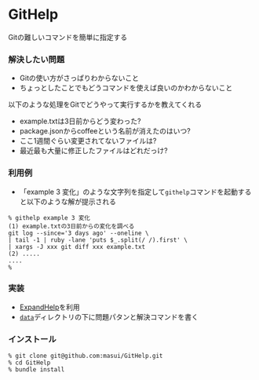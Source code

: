 # GitHelp

Gitの難しいコマンドを簡単に指定する

### 解決したい問題

* Gitの使い方がさっぱりわからないこと
* ちょっとしたことでもどうコマンドを使えば良いのかわからないこと

以下のような処理をGitでどうやって実行するかを教えてくれる

* example.txtは3日前からどう変わった?
* package.jsonからcoffeeという名前が消えたのはいつ?
* ここ1週間ぐらい変更されてないファイルは?
* 最近最も大量に修正したファイルはどれだっけ?

### 利用例

* 「example 3 変化」のような文字列を指定して```githelp```コマンドを起動すると以下のような解が提示される

```
% githelp example 3 変化
(1) example.txtの3日前からの変化を調べる
git log --since='3 days ago' --oneline \
| tail -1 | ruby -lane 'puts $_.split(/ /).first' \
| xargs -J xxx git diff xxx example.txt
(2) .....
....
%
```


### 実装

* [ExpandHelp](https://github.com/masui/expand_ruby)を利用
* [```data```](https://github.com/masui/GitHelp/tree/master/data)ディレクトリの下に問題パタンと解決コマンドを書く

### インストール

```
% git clone git@github.com:masui/GitHelp.git
% cd GitHelp
% bundle install
```
    